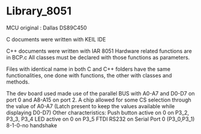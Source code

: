 # Library_8051
MCU original : Dallas DS89C450

C documents were written with KEIL IDE

C++ documents were written with IAR 8051
 Hardware related functions are in BCP.c
 All classes must be declared with those
 functions as parameters.
 
Files with identical name in both C and C++
folders have the same functionalities, 
one done with functions, the other with classes
and methods.

The dev board used made use of the parallel
BUS with A0-A7 and D0-D7 on port 0 and
A8-A15 on port 2. A chip allowed for some 
CS selection through the value of
A0-A7 (Latch present to keep the values
available while displaying D0-D7)
Other characteristics:
Push button active on 0 on P3_2, P3_3, P3_4
LED active on 0 on P3_5
FTDI RS232 on Serial Port 0 (P3_0,P3_1)
8-1-0-no handshake
